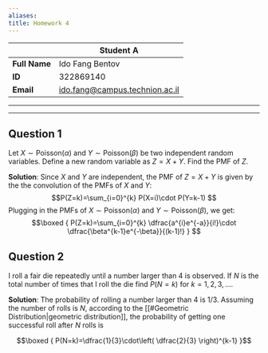 ```yaml
---
aliases: 
title: Homework 4
---
```


|               | Student A                      |
| ------------- | ------------------------------ |
| **Full Name** | Ido Fang Bentov                |
| **ID**        | 322869140                      |
| **Email**     | ido.fang@campus.technion.ac.il |

<div><hr><hr></div>

## Question 1
Let $X\sim \mathrm{Poisson}(\alpha)$ and $Y\sim \text{Poisson}(\beta)$ be two independent random variables. Define a new random variable as $Z=X+Y$. Find the PMF of $Z$.

**Solution**:
Since $X$ and $Y$ are independent, the PMF of $Z=X+Y$ is given by the the convolution of the PMFs of $X$ and $Y$:
$$P(Z=k)=\sum_{i=0}^{k} P(X=i)\cdot P(Y=k-1) $$
Plugging in the PMFs of $X\sim \mathrm{Poisson}(\alpha)$ and $Y\sim \text{Poisson}(\beta)$, we get:
$$\boxed {
P(Z=k)=\sum_{i=0}^{k} \dfrac{a^{i}e^{-a}}{i!}\cdot \dfrac{\beta^{k-1}e^{-\beta}}{(k-1)!}
 } $$

## Question 2
I roll a fair die repeatedly until a number larger than $4$ is observed. If $N$ is the total number of times that I roll the die find $P(N=k)$ for $k=1,2,3,\dots$.

**Solution**:
The probability of rolling a number larger than $4$ is $1/3$.
Assuming the number of rolls is $N$, according to the [[#Geometric Distribution|geometric distribution]], the probability of getting one successful roll after $N$ rolls is 

$$\boxed {
P(N=k)=\dfrac{1}{3}\cdot\left( \dfrac{2}{3} \right)^{k-1}
 }$$